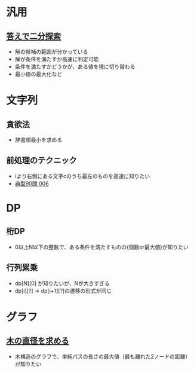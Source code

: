 # 汎用
## [答えで二分探索](library/util.md#めぐる式)
- 解の候補の範囲が分かっている
- 解が条件を満たすか高速に判定可能
- 条件を満たすかどうかが、ある値を境に切り替わる
- 最小値の最大化など

# 文字列
## 貪欲法
- 辞書順最小を求める

## 前処理のテクニック
- iより右側にある文字cのうち最左のものを高速に知りたい
- [典型90問 006](study/typical90/006.cpp)

# DP
## 桁DP
- 0以上N以下の整数で、ある条件を満たすものの{個数or最大値}が知りたい

## 行列累乗
- dp[N][0] が知りたいが、Nが大きすぎる
- dp[i][?] -> dp[i+1][?]の遷移の形式が同じ

# グラフ
## [木の直径を求める](study/typical90/003.cpp)
- 木構造のグラフで、単純パスの長さの最大値（最も離れた2ノードの距離）が知りたい